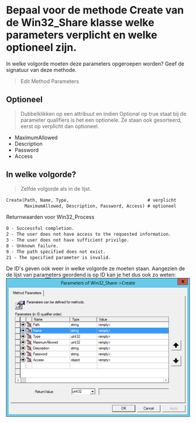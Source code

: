 # Bepaal voor de methode Create van de Win32_Share klasse welke parameters verplicht en welke optioneel zijn.
In welke volgorde moeten deze parameters opgeroepen worden? Geef de signatuur van deze methode.

> Edit Method Parameters

## Optioneel
>Dubbelklikken op een attribuut en indien Optional op true staat bij de parameter qualifiers is het een optionele. Ze staan ook gesorteerd, eerst op verplicht dan optioneel.

- MaximumAllowed
- Description
- Password
- Access

## In welke volgorde?
> Zelfde volgorde als in de lijst.

```
Create(Path, Name, Type,                              # verplicht
       MaximumAllowed, Description, Password, Access) # optioneel
```

Returnwaarden voor Win32_Process
```
0 - Successful completion.
2 - The user does not have access to the requested information.
3 - The user does not have sufficient privilge.
8 - Unknown failure.
9 - The path specified does not exist.
21 - The specified parameter is invalid.
```

De ID's geven ook weer in welke volgorde ze moeten staan. Aangezien de de lijst van parameters geordend is op ID kan je het dus ook zo weten:
![](2018-11-20-20-37-44.png)

